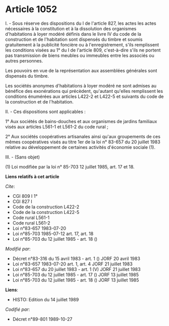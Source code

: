 # Article 1052

I. - Sous réserve des dispositions du I de l'article 827, les actes les actes nécessaires à la constitution et à la
dissolution des organismes d'habitations à loyer modéré définis dans le livre IV du code de la construction et de
l'habitation sont dispensés du timbre et soumis gratuitement à la publicité foncière ou à l'enregistrement, s'ils remplissent
les conditions visées au 1° du I de l'article 809, c'est-à-dire s'ils ne portent pas transmission de biens meubles ou
immeubles entre les associés ou autres personnes.

Les pouvoirs en vue de la représentation aux assemblées générales sont dispensés du timbre.

Les sociétés anonymes d'habitations à loyer modéré ne sont admises au bénéfice des exonérations qui précèdent, qu'autant
qu'elles remplissent les conditions énumérées aux articles L422-2 et L422-5 et suivants du code de la construction et de
l'habitation.

II. - Ces dispositions sont applicables :

1° Aux sociétés de bains-douches et aux organismes de jardins familiaux visés aux articles L561-1 et L561-2 du code rural ;

2° Aux sociétés coopératives artisanales ainsi qu'aux groupements de ces mêmes coopératives visés au titre 1er de la loi n°
83-657 du 20 juillet 1983 relative au développement de certaines activités d'économie sociale (1).

III. - (Sans objet)

(1) Loi modifiée par la loi n° 85-703 12 juillet 1985, art. 17 et 18.

**Liens relatifs à cet article**

_Cite_:

  - CGI 809 I 1°
  - CGI 827 I
  - Code de la construction L422-2
  - Code de la construction L422-5
  - Code rural L561-1
  - Code rural L561-2
  - Loi n°83-657 1983-07-20
  - Loi n°85-703 1985-07-12 art. 17, art. 18
  - Loi n°85-703 du 12 juillet 1985 - art. 18 ()

_Modifié par_:

  - Décret n°83-316 du 15 avril 1983 - art. 1 () JORF 20 avril 1983
  - Loi n°83-657 1983-07-20 art. 1, art. 4 JORF 21 juillet 1983
  - Loi n°83-657 du 20 juillet 1983 - art. 1 (V) JORF 21 juillet 1983
  - Loi n°85-703 du 12 juillet 1985 - art. 17 () JORF 13 juillet 1985
  - Loi n°85-703 du 12 juillet 1985 - art. 18 () JORF 13 juillet 1985

**Liens**:

  - HISTO: Edition du 14 juillet 1989

_Codifié par_:

  - Décret n°89-801 1989-10-27
